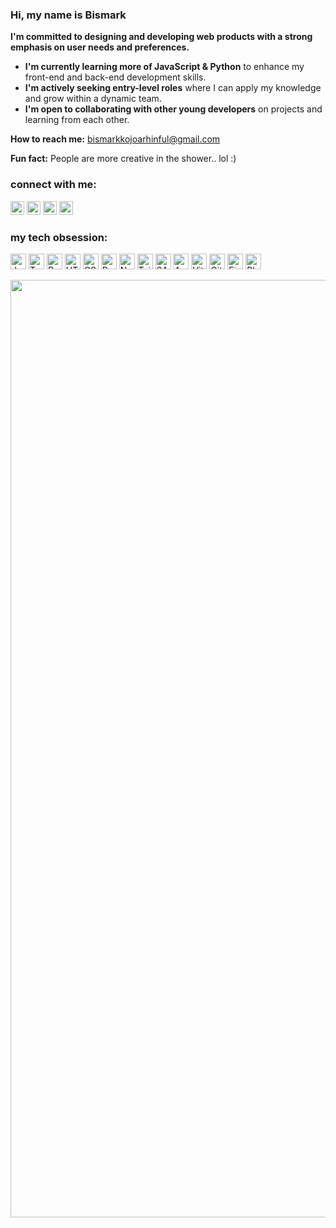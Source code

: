 ### Hi, my name is Bismark

**I'm committed to designing and developing web products with a strong emphasis on user needs and preferences.**

* **I'm currently learning more of JavaScript & Python** to enhance my front-end and back-end development skills.
* **I'm actively seeking entry-level roles** where I can apply my knowledge and grow within a dynamic team.
* **I'm open to collaborating with other young developers** on projects and learning from each other.

**How to reach me:**
bismarkkojoarhinful@gmail.com

**Fun fact:** People are more creative in the shower.. lol :)
### connect with me:
<a aligh="left" href="mailto:bismarkkojoarhinful@gmail.com" target="_blank" rel="noreferrer noopener"><img src="https://raw.githubusercontent.com/0xShapeShifter/readme-md/master/public/images/socials/at.svg" alt="Email" width="22" height="22" /></a> <a aligh="left" href="https://twitter.com/bismarkarhinn" target="_blank" rel="noreferrer noopener"><img src="https://raw.githubusercontent.com/0xShapeShifter/readme-md/master/public/images/socials/twitter.svg" alt="Twitter" width="22" height="22" /></a> <a aligh="left" href="https://www.linkedin.com/in/bismarkarhinful" target="_blank" rel="noreferrer noopener"><img src="https://raw.githubusercontent.com/0xShapeShifter/readme-md/master/public/images/socials/linkedin.svg" alt="LinkedIn" width="22" height="22" /></a> <a aligh="left" href="https://discord.com/users/1254109814922149980" target="_blank" rel="noreferrer noopener"><img src="https://raw.githubusercontent.com/0xShapeShifter/readme-md/master/public/images/socials/discord.svg" alt="Discord" width="22" height="22" /></a> 

### my tech obsession:
<a href="https://www.javascript.com" target="_blank" rel="noreferrer noopener"><img src="https://raw.githubusercontent.com/0xShapeShifter/readme-md/master/public/images/skills/core/javascript.svg" alt="JavaScript" width="25" height="25" /></a> 
<a href="https://www.typescriptlang.org" target="_blank" rel="noreferrer noopener"><img src="https://raw.githubusercontent.com/0xShapeShifter/readme-md/master/public/images/skills/core/typescript.svg" alt="Typescript" width="25" height="25" /></a> 
<a href="https://python.org" target="_blank" rel="noreferrer noopener"><img src="https://raw.githubusercontent.com/0xShapeShifter/readme-md/master/public/images/skills/core/python.svg" alt="Python" width="25" height="25" /></a>
<a href="https://html.com" target="_blank" rel="noreferrer noopener"><img src="https://raw.githubusercontent.com/0xShapeShifter/readme-md/master/public/images/skills/core/html.svg" alt="HTML" width="25" height="25" /></a>
<a href="https://css3.com" target="_blank" rel="noreferrer noopener"><img src="https://raw.githubusercontent.com/0xShapeShifter/readme-md/master/public/images/skills/core/css.svg" alt="CSS" width="25" height="25" /></a>
<a href="https://reactjs.org" target="_blank" rel="noreferrer noopener"><img src="https://raw.githubusercontent.com/0xShapeShifter/readme-md/master/public/images/skills/frontend/react.svg" alt="React" width="25" height="25" /></a>
<a href="https://nodejs.org" target="_blank" rel="noreferrer noopener"><img src="https://raw.githubusercontent.com/0xShapeShifter/readme-md/master/public/images/skills/backend/nodejs.svg" alt="NodeJS" width="25" height="25" /></a>
<a href="http://tailwindcss.com" target="_blank" rel="noreferrer noopener"><img src="https://raw.githubusercontent.com/0xShapeShifter/readme-md/master/public/images/skills/frontend/tailwind.svg" alt="Tailwind" width="25" height="25" /></a>
<a href="https://sass-lang.com" target="_blank" rel="noreferrer noopener"><img src="https://raw.githubusercontent.com/0xShapeShifter/readme-md/master/public/images/skills/frontend/sass.svg" alt="SASS" width="25" height="25" /></a>
<a href="https://astro.build" target="_blank" rel="noreferrer noopener"><img src="https://raw.githubusercontent.com/0xShapeShifter/readme-md/master/public/images/skills/frontend/astro.svg" alt="Astro" width="25" height="25" /></a>
<a href="http://vitejs.dev/" target="_blank" rel="noreferrer noopener"><img src="https://raw.githubusercontent.com/0xShapeShifter/readme-md/master/public/images/skills/frontend/vite.svg" alt="Vite" width="25" height="25" /></a>
<a href="https://git-scm.com" target="_blank" rel="noreferrer noopener"><img src="https://raw.githubusercontent.com/0xShapeShifter/readme-md/master/public/images/skills/tools/git.svg" alt="Git" width="25" height="25" /></a>
<a href="http://figma.com" target="_blank" rel="noreferrer noopener"><img src="https://raw.githubusercontent.com/0xShapeShifter/readme-md/master/public/images/skills/software/figma.svg" alt="Figma" width="25" height="25" /></a>
<a href="https://www.blender.org" target="_blank" rel="noreferrer noopener"><img src="https://raw.githubusercontent.com/0xShapeShifter/readme-md/master/public/images/skills/software/blender.svg" alt="Blender" width="25" height="25" /></a>

 <img src="https://user-images.githubusercontent.com/74038190/212284100-561aa473-3905-4a80-b561-0d28506553ee.gif" width="1500">
